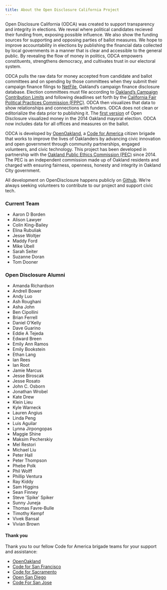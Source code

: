 ```yaml
---
title: About the Open Disclosure California Project
---
```


Open Disclosure California (ODCA) was created to support transparency and integrity in elections. We reveal where political candidates recieved their funding from, exposing possible influence.  We also show the funding sources for supporting and opposing parties of ballot measures. We hope to improve accountability in elections by publishing the financial data collected by local governments in a manner that is clear and accessible to the general public. By revealing the flow of money in politics, ODCA empowers constituents, strengthens democracy, and cultivates trust in our electoral system.  

ODCA pulls the raw data for money accepted from candidate and ballot committees and on spending by those committees when they submit their campaign finance filings to [NetFile](https://public.netfile.com/pub2/Default.aspx?aid=COAK&AspxAutoDetectCookieSupport=1), Oakland’s campaign finance disclosure database. Election committees must file according to [Oakland’s Campaign Contribution Limits](https://www.oaklandca.gov/services/boards-and-commissions-index/ethics/campaign-finance-rules-and-disclosure/information-for-candidates-and-campaign-committees/oakland-campaign-contribution-limits) and following deadlines set forth by the [California Fair Political Practices Commission (FPPC)](http://www.fppc.ca.gov/). ODCA then visualizes that data to show relationships and connections with funders. ODCA does not clean or editorialize the data prior to publishing it. The [first version](http://2014.opendisclosure.io/) of Open Disclosure visualized money in the 2014 Oakland mayoral election. ODCA now includes data for all offices and measures on the ballot. 

ODCA is developed by [OpenOakland](https://openoakland.org/), a [Code for America](https://www.codeforamerica.org/) citizen brigade that works to improve the lives of Oaklanders by advancing civic innovation and open government through community partnerships, engaged volunteers, and civic technology. This project has been developed in partnership with the [Oakland Public Ethics Commission (PEC)](https://www.oaklandca.gov/boards-and-commissions/public-ethics-commission) since 2014. The PEC is an independent commission made up of Oakland residents and charged with ensuring fairness, openness, honesty and integrity in Oakland City government.

All development on OpenDisclosure happens publicly on [Github](https://github.com/caciviclab/odca-jekyll). We’re always seeking volunteers to contribute to our project and support civic tech. 

### Current Team

- Aaron D Borden
- Alison Lawyer
- Colin King-Bailey
- Elina Rubuliak
- Jesse Woltjer
- Maddy Ford
- Mike Ubell
- Sarah Seiter
- Suzanne Doran
- Tom Dooner

### Open Disclosure Alumni

- Amanda Richardson
- Andrell Bower
- Andy Luo
- Ash Roughani
- Asha John
- Ben Cipollini
- Brian Ferrell
- Daniel O’Kelly
- Dave Guarino
- Eddie A Tejeda
- Edward Breen
- Emily Ann Ramos
- Emily Bookstein
- Ethan Lang
- Ian Rees
- Ian Root
- Jamie Marcus
- Jesse Biroscak
- Jesse Rosato
- John C. Osborn
- Jonathan Wrobel
- Kate Drew
- Klein Lieu
- Kyle Warneck
- Lauren Angius
- Linda Peng
- Luis Aguilar
- Lynna Jirpongopas
- Maggie Shine
- Maksim Pecherskiy
- Mel Restori
- Michael Liu
- Peter Hall
- Peter Thompson
- Phebe Polk
- Phil Wolff
- Phillip Ventura
- Ray Kiddy
- Sam Higgins
- Sean Finney
- Steve 'Spike' Spiker
- Sunny Juneja
- Thomas Favre-Bulle
- Timothy Kempf
- Vivek Bansal
- Vivian Brown

#### Thank you

Thank you to our fellow Code for America brigade teams for your support and assistance:

- [OpenOakland](https://openoakland.org/)
- [Code for San Francisco](https://codeforsanfrancisco.org/)
- [Code for Sacramento](https://codeforsacramento.org/)
- [Open San Diego](https://opensandiego.org/)
- [Code For San Jose](https://www.codeforsanjose.com/)

